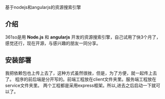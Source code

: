 基于nodejs和angularjs的资源搜索引擎
## 介绍

361so是用 **Node.js** 和 **angularjs** 开发的资源搜索引擎，自己试用了快3个月了，感觉还行，现在开源，与感兴趣的朋友一同分享。
## 安装部署

我把依赖包也上传上去了，这种方式虽然很挫，但是，为了方便，就一起传上去了。
程序的前后端是分开写的。前端工程放在client文件夹里。服务端工程放在service文件夹里。
两个工程都是采用express框架。所以,进去之后启动一下就可以了。

